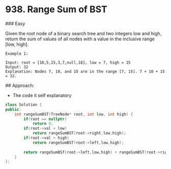 # 938. Range Sum of BST
### Easy

Given the root node of a binary search tree and two integers low and high, return the sum of values of all nodes with a value in the inclusive range [low, high].

    Example 1:

    Input: root = [10,5,15,3,7,null,18], low = 7, high = 15
    Output: 32
    Explanation: Nodes 7, 10, and 15 are in the range [7, 15]. 7 + 10 + 15 = 32.

## Approach:
* The code it self explanatory

```cpp
class Solution {
public:
    int rangeSumBST(TreeNode* root, int low, int high) {
        if(root == nullptr)
            return 0;
        if(root->val < low)
            return rangeSumBST(root->right,low,high);
        if(root->val > high)
            return rangeSumBST(root->left,low,high);
        
        return rangeSumBST(root->left,low,high) + rangeSumBST(root->right,low,high) + root->val;
    }
};
```